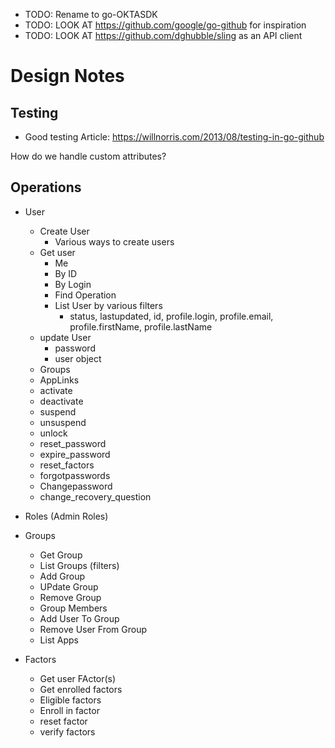 - TODO: Rename to go-OKTASDK
- TODO: LOOK AT https://github.com/google/go-github for inspiration
- TODO: LOOK AT https://github.com/dghubble/sling as an API client

# Design Notes




## Testing

* Good testing Article: https://willnorris.com/2013/08/testing-in-go-github



How do we handle custom attributes? 

## Operations

* User
  * Create User
      * Various ways to create users
  * Get user
      * Me
      * By ID
      * By Login
      * Find Operation
      * List User by various filters
          * status, lastupdated, id, profile.login, profile.email, profile.firstName, profile.lastName
  * update User
      - password
      - user object
  * Groups
  * AppLinks
  * activate
  * deactivate
  * suspend
  * unsuspend
  * unlock
  * reset_password
  * expire_password
  * reset_factors
  * forgotpasswords
  * Changepassword
  * change_recovery_question

* Roles (Admin Roles)
* Groups
    - Get Group
    - List Groups (filters)
    - Add Group
    - UPdate Group
    - Remove Group
    - Group Members
    - Add User To Group
    - Remove User From Group
    - List Apps
* Factors
    - Get user FActor(s)
    - Get enrolled factors
    - Eligible factors
    - Enroll in factor
    - reset factor
    - verify factors
